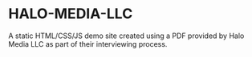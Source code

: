 # HALO-MEDIA-LLC
A static HTML/CSS/JS demo site created using a PDF provided by Halo Media LLC as part of their interviewing process.
